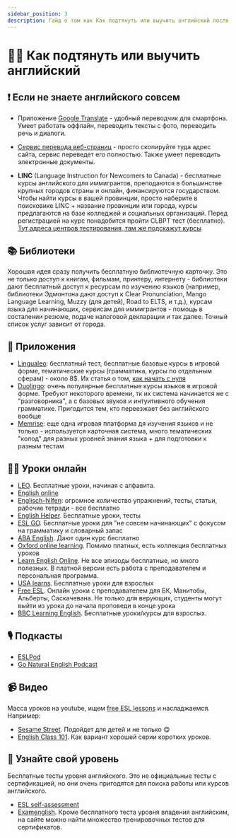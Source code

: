 ```yaml
---
sidebar_position: 3
description: Гайд о том как Как подтянуть или выучить английский после переезда в Канаду.
---
```



# 💂‍♀️ Как подтянуть или выучить английский

## ❗️ Если не знаете английского совсем  

- Приложение [Google Translate](https://translate.google.com/intl/en/about/) - удобный переводчик для смартфона. Умеет работать оффлайн, переводить тексты с фото, переводить речь и диалоги. 
- [Сервис перевода веб-страниц](https://translate.google.com/?sl=en&tl=uk&op=websites) - просто скопируйте туда адрес сайта, сервис переведет его полностью. Также умеет переводить электронные документы.

- **LINC** (Language Instruction for Newcomers to Canada) - бесплатные курсы английского для иммигрантов, преподаются в большинстве крупных городов страны и онлайн, финансируются государством. Чтобы найти курсы в вашей провинции, просто наберите в поисковике LINC + название провинции или города, курсы предлагаются на базе колледжей и социальных организаций. Перед регистрацией на курс понадобится пройти CLBPT тест (бесплатно). [Тут адреса центров тестирования, там же подскажут курсы](https://www.language.ca/resourcesexpertise/for-language-learners/#1473771803983-0f2b7a24-0d0f)

## 📚 Библиотеки

Хорошая идея сразу получить бесплатную библиотечную карточку. Это не только доступ к книгам, фильмам, принтеру, интернету - библиотеки дают бесплатный доступ к ресурсам по изучению языков (например, библиотеки Эдмонтона дают доступ к Clear Pronunciation, Mango Language Learning, Muzzy (для детей), Road to ELTS, и т.д.), курсам языка для начинающих, сервисам для иммигрантов - помощь в состалении резюме, подаче налоговой декларации и так далее. Точный список услуг зависит от города.

## 📱 Приложения

- [Lingualeo](https://lingualeo.com/): бесплатный тест, бесплатные базовые курсы в игровой форме, тематические курсы (грамматика, курсы по отдельным сферам) - около 8$. Их статья о том, [как начать с нуля](https://lingualeo.com/ru/blog/2017/01/23/pervyie-shagi-v-angliyskom/?utm_source=site&utm_medium=blog&utm_campaign=rus)
- [Duolingo](https://www.duolingo.com): очень популярные бесплатные курсы языков в игровой форме. Требуют некоторого времени, тк их система начинается не с "разговорника", а с базовых звуков и интуитивного обучения грамматике. Пригодится тем, кто переезжает без английского вообще
- [Memrise](https://www.memrise.com/): еще одна игровая платформа дя изучения языков и не только - используется карточная система, много тематических "колод" для разных уровней знания языка + для подготовки к разным тестам  

## 👩‍💻 Уроки онлайн

- [LEO](https://www.learn-english-online.org/). Бесплатные уроки, начиная с алфавита. 
- [English online](https://www.english-online.org.uk/course.htm)
- [Englisch-hilfen](https://www.englisch-hilfen.de/en): огромное количество упражнений, тесты, статьи, рабочие тетради - все бесплатно
- [English Helper](https://www.englishhelper.com/dashboard/learn-english). Бесплатные уроки, тесты
- [ESL GO](http://eslgo.com/classes/beginner/index.php). Бесплатные уроки для "не совсем начинающих" с фокусом на грамматику и словарный запас
- [ABA English](https://www.abaenglish.com/en/free-english-course/). Дают один курс бесплатно
- [Oxford online learning](https://www.oxfordonlineenglish.com/free-english-lessons). Помимо платных, есть коллекция бесплатных уроков
- [Learn English Online](https://www.englishclass101.com/). Не все эпизоды бесплатные, но много полезных. В платной версии есть работа с преподавателем и персональная программа.
- [USA learns](https://www.usalearns.org/LearnEnglish). Бесплатные уроки для взрослых
- [Free ESL](https://free-esl.ca/). Онлайн уроки с преподавателем для БК, Манитобы, Альберты, Саскачевана. Не только для верующих, студенты могут выйти из урока до начала проповеди в конце урока
- [BBC Learning English](https://www.bbc.co.uk/learningenglish/). Бесплатные уроки/курсы для взрослых.

## 🎙 Подкасты  

- [ESLPod](https://podcasts.apple.com/us/podcast/speak-english-with-eslpod-com-3-new-lessons-a-week/id75908431?mt=2)
- [Go Natural English Podcast](https://podcasts.apple.com/us/podcast/go-natural-english-podcast-listening-speaking-lessons/id939927416?mt=2)

## 📹 Видео  

Масса уроков на youtube, ищем [free ESL lessons](https://www.youtube.com/results?search_query=free+esl+lessons) и насладжаемся. Например:

- [Sesame Street](https://www.youtube.com/playlist?list=PL8TioFHubWFtb3SmM8D4ApXtktrzC36c8). Подойдет для детей и не только 😋
- [English Class 101](https://www.youtube.com/c/EnglishClass101/playlists). Как вариант хорошей серии коротких уроков.


## 🧐 Узнайте свой уровень  

Бесплатные тесты уровня английского. Это не официальные тесты с сертификацией, но они очень пригодятся для поиска работы или курсов английского. 

- [ESL self-assessment](https://www.canada.ca/en/public-service-commission/services/second-language-testing-public-service/self-assessment-tests.html)
- [Examenglish](https://www.examenglish.com/leveltest/index.php). Кроме бесплатного теста уровня владения английским, на сайте можно найти множество тренировочных тестов для сертификатов.
